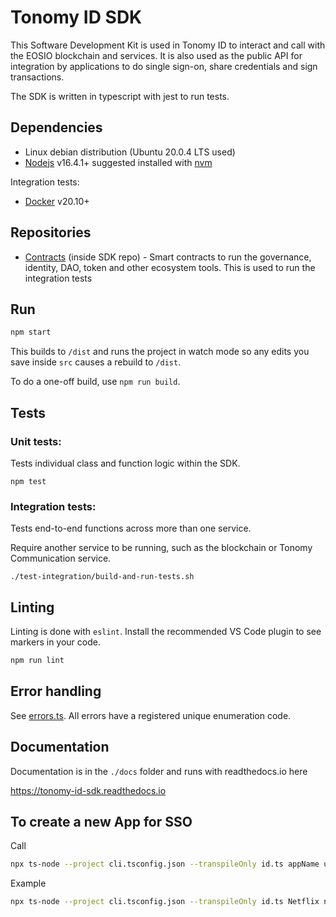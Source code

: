 # Tonomy ID SDK

This Software Development Kit is used in Tonomy ID to interact and call with the EOSIO blockchain and services. It is also used as the public API for integration by applications to do single sign-on, share credentials and sign transactions.

The SDK is written in typescript with jest to run tests.

## Dependencies

- Linux debian distribution (Ubuntu 20.0.4 LTS used)
- [Nodejs](https://nodejs.org) v16.4.1+ suggested installed with [nvm](https://github.com/nvm-sh/nvm)

Integration tests:

- [Docker](http://docs.docker.com) v20.10+

## Repositories

- [Contracts](https://github.com/Tonomy-Foundation/Tonomy-Contracts) (inside SDK repo) - Smart contracts to run the governance, identity, DAO, token and other ecosystem tools. This is used to run the integration tests

## Run

```bash
npm start
```

This builds to `/dist` and runs the project in watch mode so any edits you save inside `src` causes a rebuild to `/dist`.

To do a one-off build, use `npm run build`.

## Tests

### Unit tests:

Tests individual class and function logic within the SDK.

`npm test`

### Integration tests:

Tests end-to-end functions across more than one service.

Require another service to be running, such as the blockchain or Tonomy Communication service.

`./test-integration/build-and-run-tests.sh`

## Linting

Linting is done with `eslint`. Install the recommended VS Code plugin to see markers in your code.

```bash
npm run lint
```

## Error handling

See [errors.ts](./src/services/errors.ts). All errors have a registered unique enumeration code.

## Documentation

Documentation is in the `./docs` folder and runs with readthedocs.io here

<https://tonomy-id-sdk.readthedocs.io>

## To create a new App for SSO

Call

```bash
npx ts-node --project cli.tsconfig.json --transpileOnly id.ts appName username description logoUrl domain publicKey blockchainUrl
```

Example

```bash
npx ts-node --project cli.tsconfig.json --transpileOnly id.ts Netflix netflix "streaming video platform" "https://netflix.com/logo.png" "https://netflix.com" PUB_K1_55csjge6LNnLxECFTtTpCU6Z7chi3h47G8vyzPBjAKdvZmnZ8Z "http://localhost:8888"
```
